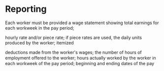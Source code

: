 # Reporting

Each worker must be provided a wage statement showing total earnings for each workweek in the pay period;

hourly rate and/or piece rate; if piece rates are used, the daily units produced by the worker; itemized

deductions made from the worker's wages; the number of hours of employment oﬀered to the worker; hours actually worked by the worker in each workweek of the pay period; beginning and ending dates of the pay